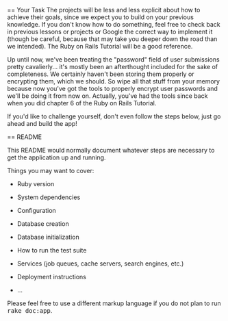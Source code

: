 == Your Task
The projects will be less and less explicit about how to achieve their goals, since we expect you to build on your previous knowledge. If you don't know how to do something, feel free to check back in previous lessons or projects or Google the correct way to implement it (though be careful, because that may take you deeper down the road than we intended). The Ruby on Rails Tutorial will be a good reference.

Up until now, we've been treating the "password" field of user submissions pretty cavalierly... it's mostly been an afterthought included for the sake of completeness. We certainly haven't been storing them properly or encrypting them, which we should. So wipe all that stuff from your memory because now you've got the tools to properly encrypt user passwords and we'll be doing it from now on. Actually, you've had the tools since back when you did chapter 6 of the Ruby on Rails Tutorial.

If you'd like to challenge yourself, don't even follow the steps below, just go ahead and build the app!

== README

This README would normally document whatever steps are necessary to get the
application up and running.

Things you may want to cover:

* Ruby version

* System dependencies

* Configuration

* Database creation

* Database initialization

* How to run the test suite

* Services (job queues, cache servers, search engines, etc.)

* Deployment instructions

* ...


Please feel free to use a different markup language if you do not plan to run
<tt>rake doc:app</tt>.
